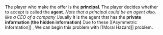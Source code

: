 The player who make the offer is the **principal**.
The player decides whether to accept is called the **agent**.
*Note that a principal could be an agent also, like a CEO of a company*
Usually it is the agent that has the **private information (the hidden information)**
Due to these [[Asymmetric Information]] , We can begin this problem with [[Moral Hazard]] problem.
